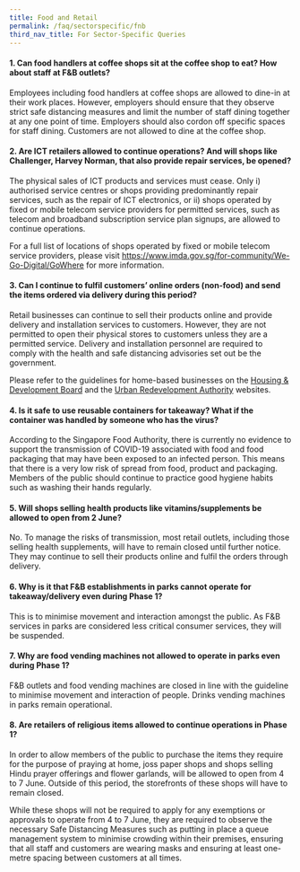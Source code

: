 ```yaml
---
title: Food and Retail
permalink: /faq/sectorspecific/fnb
third_nav_title: For Sector-Specific Queries
---
```


#### **1. Can food handlers at coffee shops sit at the coffee shop to eat? How about staff at F&B outlets?**
Employees including food handlers at coffee shops are allowed to dine-in at their work places. However, employers should ensure that they observe strict safe distancing measures and limit the number of staff dining together at any one point of time. Employers should also cordon off specific spaces for staff dining. Customers are not allowed to dine at the coffee shop.

#### **2. Are ICT retailers allowed to continue operations? And will shops like Challenger, Harvey Norman, that also provide repair services, be opened?**
The physical sales of ICT products and services must cease. Only i) authorised service centres or shops providing predominantly repair services, such as the repair of ICT electronics, or ii) shops operated by fixed or mobile telecom service providers for permitted services, such as telecom and broadband subscription service plan signups, are allowed to continue operations.

For a full list of locations of shops operated by fixed or mobile telecom service providers, please visit <a href="https://www.imda.gov.sg/for-community/We-Go-Digital/GoWhere" target="_blank">https://www.imda.gov.sg/for-community/We-Go-Digital/GoWhere</a> for more information.

#### **3. Can I continue to fulfil customers’ online orders (non-food) and send the items ordered via delivery during this period?**
Retail businesses can continue to sell their products online and provide delivery and installation services to customers. However, they are not permitted to open their physical stores to customers unless they are a permitted service. Delivery and installation personnel are required to comply with the health and safe distancing advisories set out be the government.

Please refer to the guidelines for home-based businesses on the <a href="https://go.gov.sg/hdbhomebasedoffice" target="_blank">Housing & Development Board</a> and the <a href="https://go.gov.sg/urahomebasedoffice" target="_blank">Urban Redevelopment Authority</a> websites.

#### **4. Is it safe to use reusable containers for takeaway? What if the container was handled by someone who has the virus?**
According to the Singapore Food Authority, there is currently no evidence to support the transmission of COVID-19 associated with food and food packaging that may have been exposed to an infected person. This means that there is a very low risk of spread from food, product and packaging. Members of the public should continue to practice good hygiene habits such as washing their hands regularly. 

#### **5. Will shops selling health products like vitamins/supplements be allowed to open from 2 June?**
No. To manage the risks of transmission, most retail outlets, including those selling health supplements, will have to remain closed until further notice. They may continue to sell their products online and fulfil the orders through delivery.

#### **6. Why is it that F&B establishments in parks cannot operate for takeaway/delivery even during Phase 1?**
This is to minimise movement and interaction amongst the public.  As F&B services in parks are considered less critical consumer services, they will be suspended.

#### **7. Why are food vending machines not allowed to operate in parks even during Phase 1?**
F&B outlets and food vending machines are closed in line with the guideline to minimise movement and interaction of people. Drinks vending machines in parks remain operational. 

#### **8. Are retailers of religious items allowed to continue operations in Phase 1?**
In order to allow members of the public to purchase the items they require for the purpose of praying at home, joss paper shops and shops selling Hindu prayer offerings and flower garlands, will be allowed to open from 4 to 7 June. Outside of this period, the storefronts of these shops will have to remain closed.

While these shops will not be required to apply for any exemptions or approvals to operate from 4 to 7 June, they are required to observe the necessary Safe Distancing Measures such as putting in place a queue management system to minimise crowding within their premises, ensuring that all staff and customers are wearing masks and ensuring at least one-metre spacing between customers at all times.